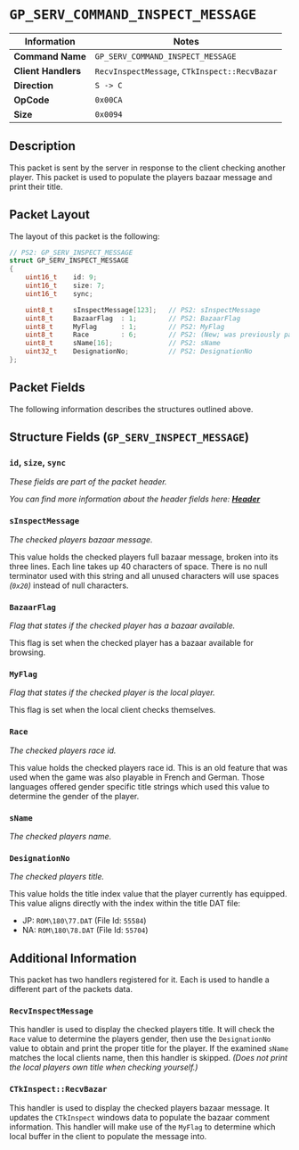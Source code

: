 # `GP_SERV_COMMAND_INSPECT_MESSAGE`

| Information               | Notes |
|---                        |---    |
| **Command Name**          | `GP_SERV_COMMAND_INSPECT_MESSAGE` |
| **Client Handlers**       | `RecvInspectMessage`, `CTkInspect::RecvBazar` |
| **Direction**             | `S -> C` |
| **OpCode**                | `0x00CA` |
| **Size**                  | `0x0094` |

## Description

This packet is sent by the server in response to the client checking another player. This packet is used to populate the players bazaar message and print their title.

## Packet Layout

The layout of this packet is the following:

```cpp
// PS2: GP_SERV_INSPECT_MESSAGE
struct GP_SERV_INSPECT_MESSAGE
{
    uint16_t    id: 9;
    uint16_t    size: 7;
    uint16_t    sync;

    uint8_t     sInspectMessage[123];   // PS2: sInspectMessage
    uint8_t     BazaarFlag  : 1;        // PS2: BazaarFlag
    uint8_t     MyFlag      : 1;        // PS2: MyFlag
    uint8_t     Race        : 6;        // PS2: (New; was previously padding.)
    uint8_t     sName[16];              // PS2: sName
    uint32_t    DesignationNo;          // PS2: DesignationNo
};
```

## Packet Fields

The following information describes the structures outlined above.

## Structure Fields (`GP_SERV_INSPECT_MESSAGE`)

### `id`, `size`, `sync`

_These fields are part of the packet header._

_You can find more information about the header fields here: [**Header**](/world/HEADER.md)_

### `sInspectMessage`

_The checked players bazaar message._

This value holds the checked players full bazaar message, broken into its three lines. Each line takes up 40 characters of space. There is no null terminator used with this string and all unused characters will use spaces _(`0x20`)_ instead of null characters.

### `BazaarFlag`

_Flag that states if the checked player has a bazaar available._

This flag is set when the checked player has a bazaar available for browsing.

### `MyFlag`

_Flag that states if the checked player is the local player._

This flag is set when the local client checks themselves.

### `Race`

_The checked players race id._

This value holds the checked players race id. This is an old feature that was used when the game was also playable in French and German. Those languages offered gender specific title strings which used this value to determine the gender of the player.

### `sName`

_The checked players name._

### `DesignationNo`

_The checked players title._

This value holds the title index value that the player currently has equipped. This value aligns directly with the index within the title DAT file:

  - JP: `ROM\180\77.DAT` (File Id: `55584`)
  - NA: `ROM\180\78.DAT` (File Id: `55704`)

## Additional Information

This packet has two handlers registered for it. Each is used to handle a different part of the packets data.

### `RecvInspectMessage`

This handler is used to display the checked players title. It will check the `Race` value to determine the players gender, then use the `DesignationNo` value to obtain and print the proper title for the player. If the examined `sName` matches the local clients name, then this handler is skipped. _(Does not print the local players own title when checking yourself.)_

### `CTkInspect::RecvBazar`

This handler is used to display the checked players bazaar message. It updates the `CTkInspect` windows data to populate the bazaar comment information. This handler will make use of the `MyFlag` to determine which local buffer in the client to populate the message into.
